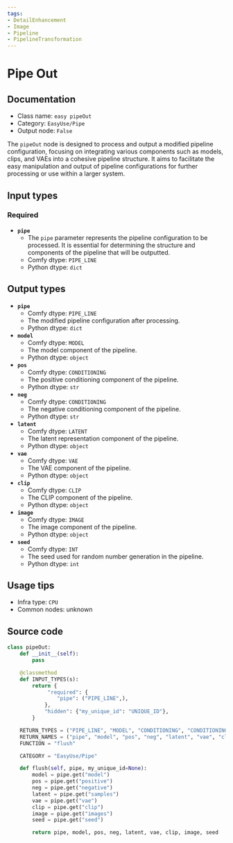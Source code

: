 ```yaml
---
tags:
- DetailEnhancement
- Image
- Pipeline
- PipelineTransformation
---
```


# Pipe Out
## Documentation
- Class name: `easy pipeOut`
- Category: `EasyUse/Pipe`
- Output node: `False`

The `pipeOut` node is designed to process and output a modified pipeline configuration, focusing on integrating various components such as models, clips, and VAEs into a cohesive pipeline structure. It aims to facilitate the easy manipulation and output of pipeline configurations for further processing or use within a larger system.
## Input types
### Required
- **`pipe`**
    - The `pipe` parameter represents the pipeline configuration to be processed. It is essential for determining the structure and components of the pipeline that will be outputted.
    - Comfy dtype: `PIPE_LINE`
    - Python dtype: `dict`
## Output types
- **`pipe`**
    - Comfy dtype: `PIPE_LINE`
    - The modified pipeline configuration after processing.
    - Python dtype: `dict`
- **`model`**
    - Comfy dtype: `MODEL`
    - The model component of the pipeline.
    - Python dtype: `object`
- **`pos`**
    - Comfy dtype: `CONDITIONING`
    - The positive conditioning component of the pipeline.
    - Python dtype: `str`
- **`neg`**
    - Comfy dtype: `CONDITIONING`
    - The negative conditioning component of the pipeline.
    - Python dtype: `str`
- **`latent`**
    - Comfy dtype: `LATENT`
    - The latent representation component of the pipeline.
    - Python dtype: `object`
- **`vae`**
    - Comfy dtype: `VAE`
    - The VAE component of the pipeline.
    - Python dtype: `object`
- **`clip`**
    - Comfy dtype: `CLIP`
    - The CLIP component of the pipeline.
    - Python dtype: `object`
- **`image`**
    - Comfy dtype: `IMAGE`
    - The image component of the pipeline.
    - Python dtype: `object`
- **`seed`**
    - Comfy dtype: `INT`
    - The seed used for random number generation in the pipeline.
    - Python dtype: `int`
## Usage tips
- Infra type: `CPU`
- Common nodes: unknown


## Source code
```python
class pipeOut:
    def __init__(self):
        pass

    @classmethod
    def INPUT_TYPES(s):
        return {
             "required": {
                "pipe": ("PIPE_LINE",),
            },
            "hidden": {"my_unique_id": "UNIQUE_ID"},
        }

    RETURN_TYPES = ("PIPE_LINE", "MODEL", "CONDITIONING", "CONDITIONING", "LATENT", "VAE", "CLIP", "IMAGE", "INT",)
    RETURN_NAMES = ("pipe", "model", "pos", "neg", "latent", "vae", "clip", "image", "seed",)
    FUNCTION = "flush"

    CATEGORY = "EasyUse/Pipe"

    def flush(self, pipe, my_unique_id=None):
        model = pipe.get("model")
        pos = pipe.get("positive")
        neg = pipe.get("negative")
        latent = pipe.get("samples")
        vae = pipe.get("vae")
        clip = pipe.get("clip")
        image = pipe.get("images")
        seed = pipe.get("seed")

        return pipe, model, pos, neg, latent, vae, clip, image, seed

```
